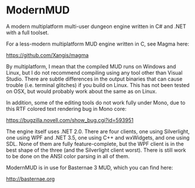 ModernMUD
=========

A modern multiplatform multi-user dungeon engine written in C# and .NET with a full toolset.

For a less-modern multiplatform MUD engine written in C, see Magma here:

https://github.com/Xangis/magma

By multiplatform, I mean that the compiled MUD runs on Windows and Linux, but I do not
recommend compiling using any tool other than Visual Studio. There are subtle differences
in the output binaries that can cause trouble (i.e. terminal glitches) if you build on
Linux. This has not been tested on OSX, but would probably work about the same as on Linux.

In addition, some of the editing tools do not work fully under Mono, due to this RTF
colored text rendering bug in Mono core:

https://bugzilla.novell.com/show_bug.cgi?id=593951

The engine itself uses .NET 2.0. There are four clients, one using Silverlight, one using
WPF and .NET 3.5, one using C++ and wxWidgets, and one using SDL. None of them are fully
feature-complete, but the WPF client is in the best shape of the three (and the Silverlight
client worst). There is still work to be done on the ANSI color parsing in all of them.

ModernMUD is in use for Basternae 3 MUD, which you can find here:

http://basternae.org

